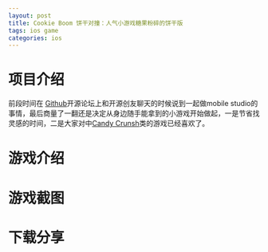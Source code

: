 ```yaml
---
layout: post
title: Cookie Boom 饼干对撞：人气小游戏糖果粉碎的饼干版  
tags: ios game   
categories: ios
---
```

# 项目介绍

前段时间在 [Github][Github]开源论坛上和开源创友聊天的时候说到一起做mobile studio的事情，最后商量了一翻还是决定从身边随手能拿到的小游戏开始做起，一是节省找灵感的时间，二是大家对中[Candy Crunsh][Candy Crunsh]类的游戏已经喜欢了。

# 游戏介绍



# 游戏截图



# 下载分享

[Github]:http://baike.baidu.com/item/github
[Candy Crunsh]:http://baike.baidu.com/view/9687592.htm